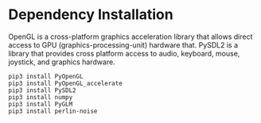# Dependency Installation
OpenGL is a cross-platform graphics acceleration library that allows direct access
to GPU (graphics-processing-unit) hardware that. PySDL2 is a library that provides
cross platform access to audio, keyboard, mouse, joystick, and graphics hardware.
```
pip3 install PyOpenGL
pip3 install PyOpenGL_accelerate
pip3 install PySDL2
pip3 install numpy
pip3 install PyGLM
pip3 install perlin-noise
```
